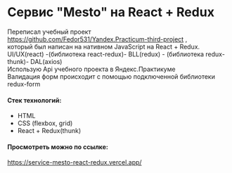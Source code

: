 # Сервис "Mesto" на React + Redux
Переписал учебный проект  https://github.com/Fedor531/Yandex.Practicum-third-project , <br/> 
который был написан на нативном JavaScript на  React + Redux.<br/> 
UI/UX(react) -(библиотека react-redux)- BLL(redux) - (библиотека redux-thunk)- DAL(axios) <br/>
Использую Api учебного проекта в Яндекс.Практикуме<br/>
Валидация форм происходит с помощью подключенной библиотеки redux-form
#### Стек технологий:
* HTML 
* CSS (flexbox, grid) <br/>
* React + Redux(thunk)
#### Просмотреть можно по ссылке: 
https://service-mesto-react-redux.vercel.app/
